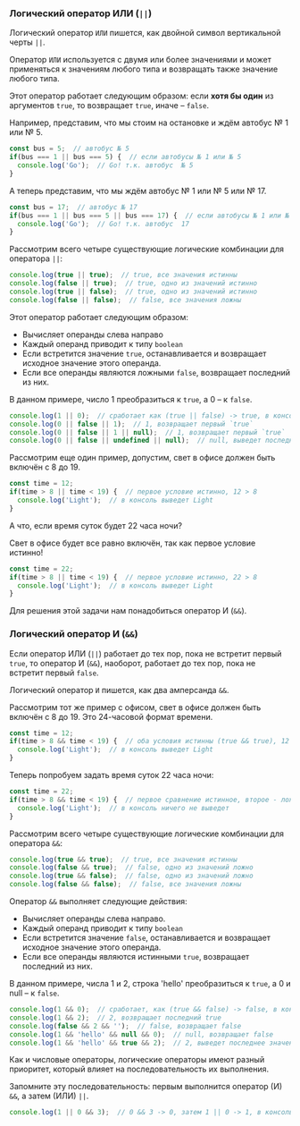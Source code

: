 ### Логический оператор ИЛИ (`||`)

Логический оператор `ИЛИ` пишется, как двойной символ вертикальной черты `||`.

Оператор `ИЛИ` используется с двумя или более значениями и может применяться к значениям любого типа и возвращать также значение любого типа.

Этот оператор работает следующим образом: если **хотя бы один** из аргументов `true`, то возвращает `true`, иначе – `false`.

Например, представим, что мы стоим на остановке и ждём автобус № 1 или № 5.

```javascript
const bus = 5;  // автобус № 5
if(bus === 1 || bus === 5) {  // если автобусы № 1 или № 5
  console.log('Go');  // Go! т.к. автобус  № 5   
}
```

А теперь представим, что мы ждём автобус № 1 или № 5 или № 17.

```javascript
const bus = 17;  // автобус № 17
if(bus === 1 || bus === 5 || bus === 17) {  // если автобусы № 1 или № 5 или № 17
  console.log('Go');  // Go! т.к. автобус  17
}
```

Рассмотрим всего четыре существующие логические комбинации для оператора `||`:

```javascript
console.log(true || true);  // true, все значения истинны
console.log(false || true);  // true, одно из значений истинно
console.log(true || false);  // true, одно из значений истинно
console.log(false || false);  // false, все значения ложны
```

Этот оператор работает следующим образом:

* Вычисляет операнды слева направо
* Каждый операнд приводит к типу `boolean`
* Если встретится значение `true`, останавливается и возвращает исходное значение этого операнда.
* Если все операнды являются ложными `false`, возвращает последний из них.

В данном примере, число 1 преобразиться к `true`, а 0 – к `false`.

```javascript
console.log(1 || 0);  // сработает как (true || false) -> true, в консоль выведет 1
console.log(0 || false || 1);  // 1, возвращает первый `true`
console.log(0 || false || 1 || null);  // 1, возвращает первый `true`
console.log(0 || false || undefined || null);  // null, выведет последнее значение, так как все аргументы `false`
```

Рассмотрим еще один пример, допустим, свет в офисе должен быть включён с 8 до 19.

```javascript
const time = 12;
if(time > 8 || time < 19) {  // первое условие истинно, 12 > 8
  console.log('Light');  // в консоль выведет Light
}
```

А что, если время суток будет 22 часа ночи?

Свет в офисе будет все равно включён, так как первое условие истинно!

```javascript
const time = 22;
if(time > 8 || time < 19) {  // первое условие истинно, 22 > 8
  console.log('Light');  // в консоль выведет Light
}
```

Для решения этой задачи нам понадобиться оператор И (`&&`).

### Логический оператор И (`&&`)

Если оператор ИЛИ (`||`) работает до тех пор, пока не встретит первый `true`, то оператор И (`&&`), наоборот, работает до тех пор, пока не встретит первый `false`.

Логический оператор `И` пишется, как два амперсанда `&&`.

Рассмотрим тот же пример с офисом, свет в офисе должен быть включён с 8 до 19. Это 24-часовой формат времени.

```javascript
const time = 12;
if(time > 8 && time < 19) {  // оба условия истинны (true && true), 12 > 8 И 12 < 19
  console.log('Light');  // в консоль выведет Light
}
```

Теперь попробуем задать время суток 22 часа ночи:

```javascript
const time = 22;
if(time > 8 && time < 19) {  // первое сравнение истинное, второе - ложное (true && false), 22 > 8 И 22 < 19
  console.log('Light');  // в консоль ничего не выведет
}
```

Рассмотрим всего четыре существующие логические комбинации для оператора `&&`:

```javascript
console.log(true && true);  // true, все значения истинны
console.log(false && true);  // false, одно из значений ложно
console.log(true && false);  // false, одно из значений ложно
console.log(false && false);  // false, все значения ложны
```

Оператор `&&` выполняет следующие действия:

* Вычисляет операнды слева направо.
* Каждый операнд приводит к типу `boolean`
* Если встретится значение `false`, останавливается и возвращает исходное значение этого операнда.
* Если все операнды являются истинными `true`, возвращает последний из них.

В данном примере, числа 1 и 2, строка 'hello' преобразиться к `true`, а 0 и null – к `false`.

```javascript
console.log(1 && 0);  // сработает, как (true && false) -> false, в консоль выведет 0
console.log(1 && 2);  // 2, возвращает последний true
console.log(false && 2 && '');  // false, возвращает false
console.log(1 && 'hello' && null && 0);  // null, возвращает false
console.log(1 && 'hello' && true && 2);  // 2, выведет последнее значение, так как все аргументы - true
```

Как и числовые операторы, логические операторы имеют разный приоритет, который влияет на последовательность их выполнения.

Запомните эту последовательность: первым выполнится оператор (И) `&&`, а затем (ИЛИ) `||`.

```javascript
console.log(1 || 0 && 3);  // 0 && 3 -> 0, затем 1 || 0 -> 1, в консоль выведет 1
```
